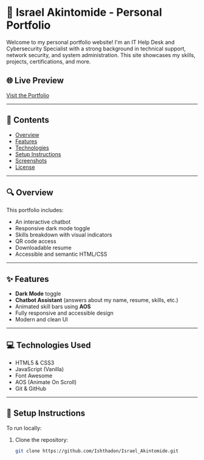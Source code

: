 # 💼 Israel Akintomide - Personal Portfolio

Welcome to my personal portfolio website! I'm an IT Help Desk and Cybersecurity Specialist with a strong background in technical support, network security, and system administration. This site showcases my skills, projects, certifications, and more.

## 🌐 Live Preview

[Visit the Portfolio](https://ishthadon.github.io/personal-portfolio/)

---

## 📂 Contents

- [Overview](#-overview)
- [Features](#-features)
- [Technologies](#-technologies-used)
- [Setup Instructions](#-setup-instructions)
- [Screenshots](#-screenshots)
- [License](#-license)

---

## 🔍 Overview

This portfolio includes:

- An interactive chatbot
- Responsive dark mode toggle
- Skills breakdown with visual indicators
- QR code access
- Downloadable resume
- Accessible and semantic HTML/CSS

---

## ✨ Features

- **Dark Mode** toggle
- **Chatbot Assistant** (answers about my name, resume, skills, etc.)
- Animated skill bars using **AOS**
- Fully responsive and accessible design
- Modern and clean UI

---

## 💻 Technologies Used

- HTML5 & CSS3
- JavaScript (Vanilla)
- Font Awesome
- AOS (Animate On Scroll)
- Git & GitHub

---

## 🚀 Setup Instructions

To run locally:

1. Clone the repository:
   ```bash
   git clone https://github.com/Ishthadon/Israel_Akintomide.git